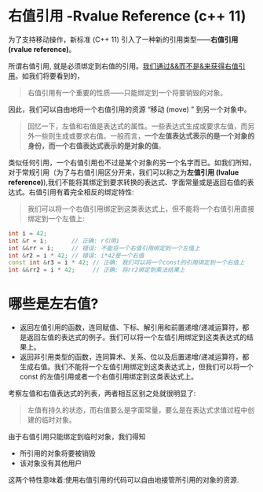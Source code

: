# 右值引用 -Rvalue Reference (c++ 11)

为了支持移动操作，新标准 (C++ 11) 引入了一种新的引用类型——**右值引用 (rvalue reference)**。

所谓右值引用, 就是必须绑定到右值的引用。<u>我们通过&&而不是&来获得右值引用</u>。如我们将要看到的，

>  右值引用有一个重要的性质——只能绑定到一个将要销毁的对象。

因此，我们可以自由地将一个右值引用的资源 “移动 (move) ” 到另一个对象中。

> 回忆一下，左值和右值是表达式的属性。一些表达式生成或要求左值，而另外一些则生成或要求右值。一般而言，**一个左值表达式表示的是一个对象的身份，而一个右值表达式表示的是对象的值**。

类似任何引用，一个右值引用也不过是某个对象的另一个名字而已。如我们所知，对于常规引用（为了与右值引用区分开来，我们可以称之为**左值引用 (lvalue reference)**),我们不能将其绑定到要求转换的表达式、字面常量或是返回右值的表达式。右值引用有着完全相反的绑定特性: 

> 我们可以将一个右值引用绑定到这类表达式上，但不能将一个右值引用直接绑定到一个左值上:

```cpp
int i = 42;
int &r = i;       // 正确: r引用i
int &&rr = i;     // 错误: 不能将一个右值引用绑定到一个左值上
int &r2 = i * 42; // 错误: i*42是一个右值
const int &r3 = i * 42; // 正确: 我们可以将一个const的引用绑定到一个右值上
int &&rr2 = i * 42;     // 正确: 将rr2绑定到乘法结果上
```

# 哪些是左右值?

* 返回左值引用的函数，连同赋值、下标、解引用和前置递增/递减运算符，都是返回左值的表达式的例子。我们可以将一个左值引用绑定到这类表达式的结果上。
* 返回非引用类型的函数，连同算术、关系、位以及后置递增/递减运算符，都生成右值。我们不能将一个左值引用绑定到这类表达式上，但我们可以将一个 const 的左值引用或者一个右值引用绑定到这类表达式上。

考察左值和右值表达式的列表，两者相互区别之处就很明显了:

> 左值有持久的状态，而右值要么是字面常量，要么是在表达式求值过程中创建的临时对象。

由于右值引用只能绑定到临时对象，我们得知

* 所引用的对象将要被销毁
* 该对象没有其他用户

这两个特性意味着:使用右值引用的代码可以自由地接管所引用的对象的资源.